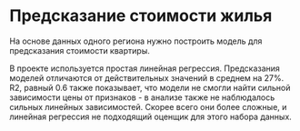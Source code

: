 # Предсказание стоимости жилья

На основе данных одного региона нужно построить модель для предсказания стоимости квартиры. 

В проекте используется простая линейная регрессия. Предсказания моделей отличаются от действительных значений в среднем на 27%. R2, равный 0.6 также показывает, что модели не смогли найти сильной зависимости цены от признаков - в анализе также не наблюдалось сильных линейных зависимостей. Скорее всего они более сложные, и линейная регрессия не подходящий оценщик для этого набора данных.
